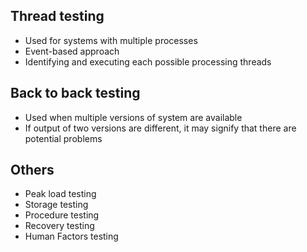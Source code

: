 ## Thread testing
- Used for systems with multiple processes
- Event-based approach
- Identifying and executing each possible processing threads

## Back to back testing
- Used when multiple versions of system are available
- If output of two versions are different, it may signify that there are potential problems

## Others
- Peak load testing
- Storage testing
- Procedure testing
- Recovery testing
- Human Factors testing